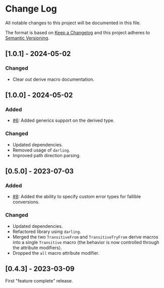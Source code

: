 
# Change Log
All notable changes to this project will be documented in this file.
 
The format is based on [Keep a Changelog](http://keepachangelog.com/)
and this project adheres to [Semantic Versioning](http://semver.org/).

## [1.0.1] - 2024-05-02

### Changed
  
- Clear out derive macro documentation.

## [1.0.0] - 2024-05-02

### Added
 - [#6](https://github.com/bobozaur/transitive/issues/6): Added generics support on the derived type.

### Changed
  
- Updated dependencies.
- Removed usage of `darling`.
- Improved path direction parsing.
 
## [0.5.0] - 2023-07-03
 
### Added
 
- [#8](https://github.com/bobozaur/transitive/issues/8): Added the ability to specify custom error types for fallible conversions.

### Changed
  
- Updated dependencies.
- Refactored library using `darling`.
- Merged the two `TransitiveFrom` and `TransitiveTryFrom` derive macros into a single `Transitive` macro (the behavior is now controlled through the attribute modifiers).
- Dropped the `all` macro attribute modifier.
 
## [0.4.3] - 2023-03-09

First "feature complete" release.